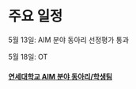 # 주요 일정
  5월 13일: AIM 분야 동아리 선정평가 통과
  
  5월 18일: OT
  
  
  
#### [연세대학교 AIM 분야 동아리/학생팀](http://linc4th.yonsei.ac.kr/aim/club.php)
